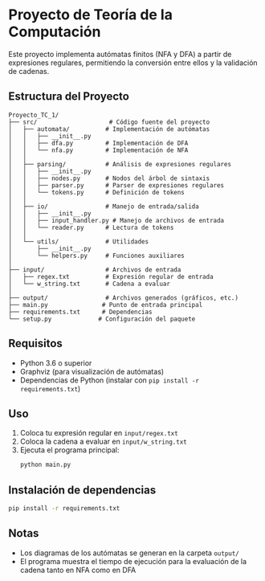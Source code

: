 # Proyecto de Teoría de la Computación

Este proyecto implementa autómatas finitos (NFA y DFA) a partir de expresiones regulares, permitiendo la conversión entre ellos y la validación de cadenas.

## Estructura del Proyecto

```
Proyecto_TC_1/
├── src/                    # Código fuente del proyecto
│   ├── automata/          # Implementación de autómatas
│   │   ├── __init__.py
│   │   ├── dfa.py         # Implementación de DFA
│   │   └── nfa.py         # Implementación de NFA
│   │
│   ├── parsing/           # Análisis de expresiones regulares
│   │   ├── __init__.py
│   │   ├── nodes.py       # Nodos del árbol de sintaxis
│   │   ├── parser.py      # Parser de expresiones regulares
│   │   └── tokens.py      # Definición de tokens
│   │
│   ├── io/                # Manejo de entrada/salida
│   │   ├── __init__.py
│   │   ├── input_handler.py # Manejo de archivos de entrada
│   │   └── reader.py      # Lectura de tokens
│   │
│   └── utils/             # Utilidades
│       ├── __init__.py
│       └── helpers.py     # Funciones auxiliares
│
├── input/                 # Archivos de entrada
│   ├── regex.txt          # Expresión regular de entrada
│   └── w_string.txt       # Cadena a evaluar
│
├── output/                # Archivos generados (gráficos, etc.)
├── main.py               # Punto de entrada principal
├── requirements.txt      # Dependencias
└── setup.py             # Configuración del paquete
```

## Requisitos

- Python 3.6 o superior
- Graphviz (para visualización de autómatas)
- Dependencias de Python (instalar con `pip install -r requirements.txt`)

## Uso

1. Coloca tu expresión regular en `input/regex.txt`
2. Coloca la cadena a evaluar en `input/w_string.txt`
3. Ejecuta el programa principal:
   ```bash
   python main.py
   ```

## Instalación de dependencias

```bash
pip install -r requirements.txt
```

## Notas

- Los diagramas de los autómatas se generan en la carpeta `output/`
- El programa muestra el tiempo de ejecución para la evaluación de la cadena tanto en NFA como en DFA
